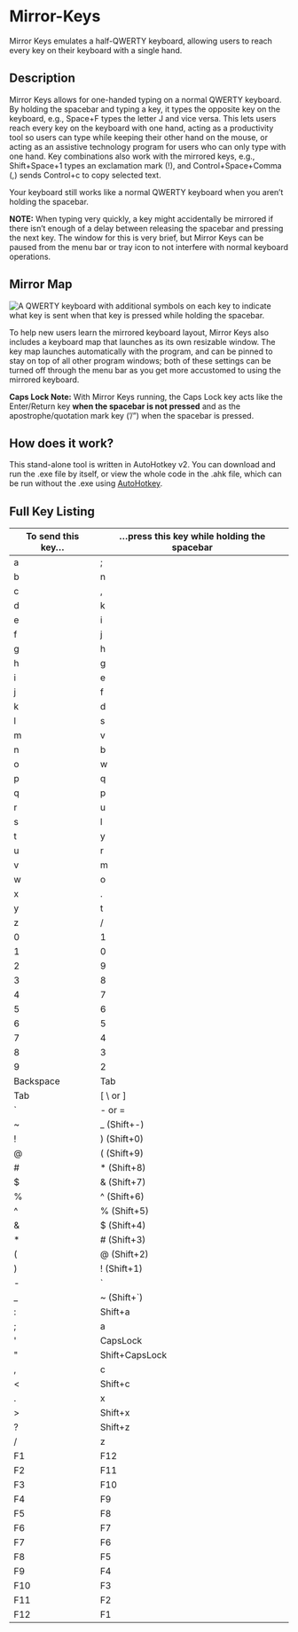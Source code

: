 # Mirror-Keys
Mirror Keys emulates a half-QWERTY keyboard, allowing users to reach every key on their keyboard with a single hand.

## Description
Mirror Keys allows for one-handed typing on a normal QWERTY keyboard. By holding the spacebar and typing a key, it types the opposite key on the keyboard, e.g., Space+F types the letter J and vice versa. This lets users reach every key on the keyboard with one hand, acting as a productivity tool so users can type while keeping their other hand on the mouse, or acting as an assistive technology program for users who can only type with one hand. Key combinations also work with the mirrored keys, e.g., Shift+Space+1 types an exclamation mark (!), and Control+Space+Comma (,) sends Control+c to copy selected text.

Your keyboard still works like a normal QWERTY keyboard when you aren’t holding the spacebar.

**NOTE:** When typing very quickly, a key might accidentally be mirrored if there isn’t enough of a delay between releasing the spacebar and pressing the next key. The window for this is very brief, but Mirror Keys can be paused from the menu bar or tray icon to not interfere with normal keyboard operations.

## Mirror Map
![A QWERTY keyboard with additional symbols on each key to indicate what key is sent when that key is pressed while holding the spacebar.](https://github.com/user-attachments/assets/a3a59e48-f4ca-4725-a450-63f680c01c2f)

To help new users learn the mirrored keyboard layout, Mirror Keys also includes a keyboard map that launches as its own resizable window. The key map launches automatically with the program, and can be pinned to stay on top of all other program windows; both of these settings can be turned off through the menu bar as you get more accustomed to using the mirrored keyboard.

**Caps Lock Note:** With Mirror Keys running, the Caps Lock key acts like the Enter/Return key **when the spacebar is not pressed** and as the apostrophe/quotation mark key (’/”) when the spacebar is pressed.

## How does it work?

This stand-alone tool is written in AutoHotkey v2. You can download and run the .exe file by itself, or view the whole code in the .ahk file, which can be run without the .exe using [AutoHotkey](https://www.autohotkey.com/).

## Full Key Listing
| To send this key… | …press this key while holding the spacebar |
| --- | --- |
| a | ; |
| b | n |
| c | , |
| d | k |
| e | i |
| f | j |
| g | h |
| h | g |
| i | e |
| j | f |
| k | d |
| l | s |
| m | v |
| n | b |
| o | w |
| p | q |
| q | p |
| r | u |
| s | l |
| t | y |
| u | r |
| v | m |
| w | o |
| x | . |
| y | t |
| z | / |
| 0 | 1 |
| 1 | 0 |
| 2 | 9 |
| 3 | 8 |
| 4 | 7 |
| 5 | 6 |
| 6 | 5 |
| 7 | 4 |
| 8 | 3 |
| 9 | 2 |
| Backspace | Tab |
| Tab | [ \ or ] |
| ` | - or = |
| ~ | _ (Shift+-) |
| ! | ) (Shift+0) |
| @ | ( (Shift+9) |
| # | * (Shift+8) |
| $ | & (Shift+7) |
| % | ^ (Shift+6) |
| ^ | % (Shift+5) |
| & | $ (Shift+4) |
| * | # (Shift+3) |
| ( | @ (Shift+2) |
| ) | ! (Shift+1) |
| - | ` |
| _ | ~ (Shift+`) |
| : | Shift+a |
| ; | a |
| ' | CapsLock |
| " | Shift+CapsLock |
| , | c |
| < | Shift+c |
| . | x |
| > | Shift+x |
| ? | Shift+z |
| / | z |
| F1 | F12 |
| F2 | F11 |
| F3 | F10 |
| F4 | F9 |
| F5 | F8 |
| F6 | F7 |
| F7 | F6 |
| F8 | F5 |
| F9 | F4 |
| F10 | F3 |
| F11 | F2 |
| F12 | F1 |
